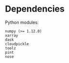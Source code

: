 # Dependencies

Python modules:

    numpy (>= 1.12.0)
    xarray
    dask
    cloudpickle
    toolz
    pint
    nose
